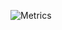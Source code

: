 ![Metrics](https://metrics.lecoq.io/mrsterner?template=classic&base.community=0&base.metadata=0&languages=1&config.timezone=Europe%2FStockholm)
